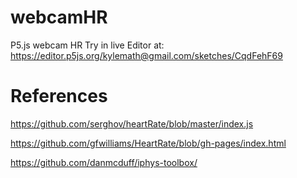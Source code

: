 # webcamHR
P5.js webcam HR
Try in live Editor at: https://editor.p5js.org/kylemath@gmail.com/sketches/CqdFehF69

# References
 https://github.com/serghov/heartRate/blob/master/index.js
 
 https://github.com/gfwilliams/HeartRate/blob/gh-pages/index.html
 
 https://github.com/danmcduff/iphys-toolbox/
